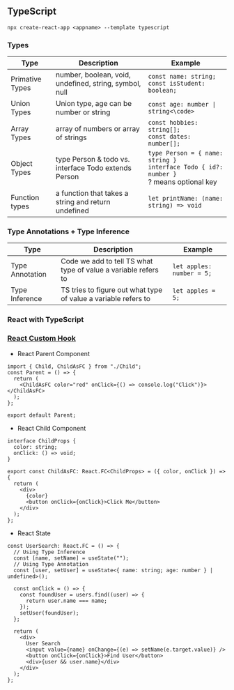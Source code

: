 ## TypeScript

`npx create-react-app <appname> --template typescript`

### Types

| Type            | Description                                            | Example                                                                                            |
| --------------- | ------------------------------------------------------ | -------------------------------------------------------------------------------------------------- |
| Primative Types | number, boolean, void, undefined, string, symbol, null | `const name: string;` <br/> `const isStudent: boolean;`                                            |
| Union Types     | Union type, age can be number or string                | <code>const age: number &#124; string<\code>                                                       |
| Array Types     | array of numbers or array of strings                   | `const hobbies: string[];` <br/> `const dates: number[];`                                          |
| Object Types    | type Person & todo vs. interface Todo extends Person   | `type Person = { name: string }` <br/> `interface Todo { id?: number }` <br/> ? means optional key |
| Function types  | a function that takes a string and return undefined    | `let printName: (name: string) => void`                                                            |

### Type Annotations + Type Inference

| Type            | Description                                                    | Example                   |
| --------------- | -------------------------------------------------------------- | ------------------------- |
| Type Annotation | Code we add to tell TS what type of value a variable refers to | `let apples: number = 5;` |
| Type Inference  | TS tries to figure out what type of value a variable refers to | `let apples = 5;`         |

### React with TypeScript

### [React Custom Hook](https://fettblog.eu/typescript-react-typeing-custom-hooks/)

- React Parent Component

```
import { Child, ChildAsFC } from "./Child";
const Parent = () => {
  return (
    <ChildAsFC color="red" onClick={() => console.log("Click")}></ChildAsFC>
  );
};

export default Parent;
```

- React Child Component

```
interface ChildProps {
  color: string;
  onClick: () => void;
}

export const ChildAsFC: React.FC<ChildProps> = ({ color, onClick }) => {
  return (
    <div>
      {color}
      <button onClick={onClick}>Click Me</button>
    </div>
  );
};

```

- React State

```
const UserSearch: React.FC = () => {
  // Using Type Inference
  const [name, setName] = useState("");
  // Using Type Annotation
  const [user, setUser] = useState<{ name: string; age: number } | undefined>();

  const onClick = () => {
    const foundUser = users.find((user) => {
      return user.name === name;
    });
    setUser(foundUser);
  };

  return (
    <div>
      User Search
      <input value={name} onChange={(e) => setName(e.target.value)} />
      <button onClick={onClick}>Find User</button>
      <div>{user && user.name}</div>
    </div>
  );
};
```
